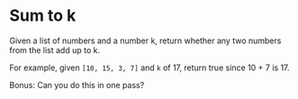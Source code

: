 # Sum to k

Given a list of numbers and a number k, return whether any two numbers from the list add up to k.

For example, given `[10, 15, 3, 7]` and `k` of 17, return true since 10 + 7 is 17.

Bonus: Can you do this in one pass?
